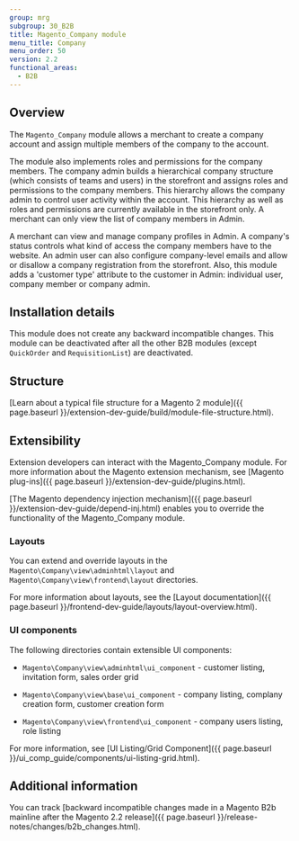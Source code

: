 ```yaml
---
group: mrg
subgroup: 30_B2B
title: Magento_Company module
menu_title: Company
menu_order: 50
version: 2.2
functional_areas:
  - B2B
---
```


## Overview

The `Magento_Company` module allows a merchant to create a company account and assign multiple members of the company to the account.

The module also implements roles and permissions for the company members. The company admin builds a hierarchical company structure (which consists of teams and users) in the storefront and assigns roles and permissions to the company members. This hierarchy allows the company admin to control user activity within the account. This hierarchy as well as roles and permissions are currently available in the storefront only. A merchant can only view the list of company members in Admin.

A merchant can view and manage company profiles in Admin. A company's status controls what kind of access the company members have to the website. An admin user can also configure company-level emails and allow or disallow a company registration from the storefront. Also, this module adds a 'customer type' attribute to the customer in Admin: individual user, company member or company admin.

## Installation details

This module does not create any backward incompatible changes. This module can be deactivated after all the other B2B modules (except `QuickOrder` and `RequisitionList`) are deactivated.

## Structure

[Learn about a typical file structure for a Magento 2 module]({{ page.baseurl }}/extension-dev-guide/build/module-file-structure.html).

## Extensibility

Extension developers can interact with the Magento_Company module. For more information about the Magento extension mechanism, see [Magento plug-ins]({{ page.baseurl }}/extension-dev-guide/plugins.html).

[The Magento dependency injection mechanism]({{ page.baseurl }}/extension-dev-guide/depend-inj.html) enables you to override the functionality of the Magento_Company module.

### Layouts

You can extend and override layouts in the `Magento\Company\view\adminhtml\layout` and `Magento\Company\view\frontend\layout` directories.

For more information about layouts, see the [Layout documentation]({{ page.baseurl }}/frontend-dev-guide/layouts/layout-overview.html).

### UI components

The following directories contain extensible UI components:

* `Magento\Company\view\adminhtml\ui_component` -  customer listing, invitation form, sales order grid

* `Magento\Company\view\base\ui_component` - company listing, complany creation form, customer creation form

* `Magento\Company\view\frontend\ui_component` - company users listing, role listing


For more information, see [UI Listing/Grid Component]({{ page.baseurl }}/ui_comp_guide/components/ui-listing-grid.html).

## Additional information

You can track [backward incompatible changes made in a Magento B2b mainline after the Magento 2.2 release]({{ page.baseurl }}/release-notes/changes/b2b_changes.html).
